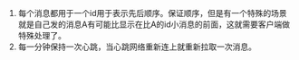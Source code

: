 1. 每个消息都用于一个id用于表示先后顺序。保证顺序，但是有一个特殊的场景就是自己发的消息A有可能比显示在比A的id小消息的前面，这就需要客户端做特殊处理了。     
1. 每一分钟保持一次心跳，当心跳网络重新连上就重新拉取一次消息。    
